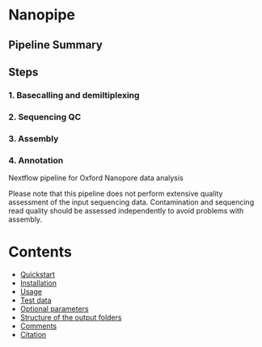 # Nanopipe 
##  Pipeline Summary

## Steps
### 1. Basecalling and demiltiplexing
### 2. Sequencing QC
### 3. Assembly
### 4. Annotation

Nextflow pipeline for Oxford Nanopore data analysis 


Please note that this pipeline does not perform extensive quality assessment of the input sequencing data. Contamination and sequencing read quality should be assessed independently to avoid problems with assembly. 

# Contents

* [Quickstart](#quickstart)
* [Installation](#installation)
* [Usage](#usage)
* [Test data](#example-data)
* [Optional parameters](#optional-parameters)
* [Structure of the output folders](#structure-of-the-output-folders)
* [Comments](#comments)
* [Citation](#citation)


